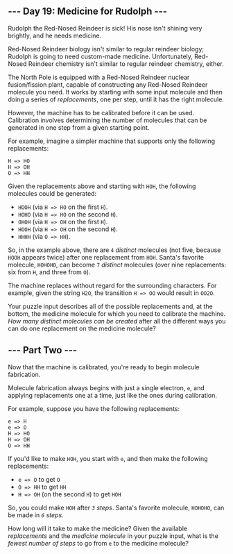 ## --- Day 19: Medicine for Rudolph ---

Rudolph the Red-Nosed Reindeer is sick! His nose isn't shining very brightly, and he needs medicine.

Red-Nosed Reindeer biology isn't similar to regular reindeer biology; Rudolph is going to need custom-made medicine. Unfortunately, Red-Nosed Reindeer chemistry isn't similar to regular reindeer chemistry, either.

The North Pole is equipped with a Red-Nosed Reindeer nuclear fusion/fission plant, capable of constructing any Red-Nosed Reindeer molecule you need. It works by starting with some input molecule and then doing a series of _replacements_, one per step, until it has the right molecule.

However, the machine has to be calibrated before it can be used. Calibration involves determining the number of molecules that can be generated in one step from a given starting point.

For example, imagine a simpler machine that supports only the following replacements:

```
H => HO
H => OH
O => HH

```

Given the replacements above and starting with `HOH`, the following molecules could be generated:

*   `HOOH` (via `H => HO` on the first `H`).
*   `HOHO` (via `H => HO` on the second `H`).
*   `OHOH` (via `H => OH` on the first `H`).
*   `HOOH` (via `H => OH` on the second `H`).
*   `HHHH` (via `O => HH`).

So, in the example above, there are `4` _distinct_ molecules (not five, because `HOOH` appears twice) after one replacement from `HOH`. Santa's favorite molecule, `HOHOHO`, can become `7` _distinct_ molecules (over nine replacements: six from `H`, and three from `O`).

The machine replaces without regard for the surrounding characters. For example, given the string `H2O`, the transition `H => OO` would result in `OO2O`.

Your puzzle input describes all of the possible replacements and, at the bottom, the medicine molecule for which you need to calibrate the machine. _How many distinct molecules can be created_ after all the different ways you can do one replacement on the medicine molecule?

## --- Part Two ---

Now that the machine is calibrated, you're ready to begin molecule fabrication.

Molecule fabrication always begins with just a single <span title="It's a Red-Nosed Reindeer electron.">electron</span>, `e`, and applying replacements one at a time, just like the ones during calibration.

For example, suppose you have the following replacements:

```
e => H
e => O
H => HO
H => OH
O => HH

```

If you'd like to make `HOH`, you start with `e`, and then make the following replacements:

*   `e => O` to get `O`
*   `O => HH` to get `HH`
*   `H => OH` (on the second `H`) to get `HOH`

So, you could make `HOH` after _`3` steps_. Santa's favorite molecule, `HOHOHO`, can be made in _`6` steps_.

How long will it take to make the medicine? Given the available _replacements_ and the _medicine molecule_ in your puzzle input, what is the _fewest number of steps_ to go from `e` to the medicine molecule?